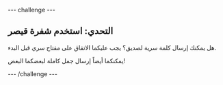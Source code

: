 --- challenge ---

## التحدي: استخدم شفرة قيصر

هل يمكنك إرسال كلمة سرية لصديق؟ يجب عليكما الاتفاق على مفتاح سري قبل البدء.

يمكنكما أيضاً إرسال جمل كاملة لبعضكما البعض!

--- /challenge ---